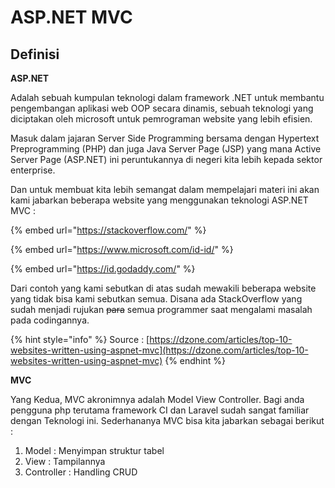# ASP.NET MVC

## Definisi

**ASP.NET** 

Adalah sebuah kumpulan teknologi dalam framework .NET untuk membantu pengembangan aplikasi web OOP secara dinamis, sebuah teknologi yang diciptakan oleh microsoft untuk pemrograman website yang lebih efisien.

Masuk dalam jajaran Server Side Programming bersama dengan Hypertext Preprogramming \(PHP\) dan juga Java Server Page \(JSP\) yang mana Active Server Page \(ASP.NET\)  ini peruntukannya di negeri kita lebih kepada sektor enterprise.

Dan untuk membuat kita lebih semangat dalam mempelajari materi ini akan kami jabarkan beberapa website yang menggunakan teknologi ASP.NET MVC :

{% embed url="https://stackoverflow.com/" %}

{% embed url="https://www.microsoft.com/id-id/" %}

{% embed url="https://id.godaddy.com/" %}

Dari contoh yang kami sebutkan di atas sudah mewakili beberapa website yang tidak bisa kami sebutkan semua. Disana ada StackOverflow yang sudah menjadi rujukan ~~para~~ semua programmer saat mengalami masalah pada codingannya.

{% hint style="info" %}
 Source : [https://dzone.com/articles/top-10-websites-written-using-aspnet-mvc](https://dzone.com/articles/top-10-websites-written-using-aspnet-mvc)
{% endhint %}

**MVC**

Yang Kedua, MVC akronimnya adalah Model View Controller. Bagi anda pengguna php terutama framework CI dan Laravel sudah sangat familiar dengan Teknologi ini. Sederhananya MVC bisa kita jabarkan sebagai berikut :

1. Model : Menyimpan struktur tabel
2. View : Tampilannya
3. Controller : Handling CRUD

